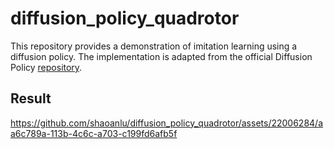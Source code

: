 # diffusion_policy_quadrotor
This repository provides a demonstration of imitation learning using a diffusion policy. The implementation is adapted from the official Diffusion Policy [repository](https://github.com/real-stanford/diffusion_policy).

## Result

https://github.com/shaoanlu/diffusion_policy_quadrotor/assets/22006284/aa6c789a-113b-4c6c-a703-c199fd6afb5f


